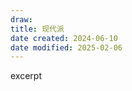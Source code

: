 ```yaml
---
draw:
title: 现代派
date created: 2024-06-10
date modified: 2025-02-06
---
```


excerpt

<!-- more -->
